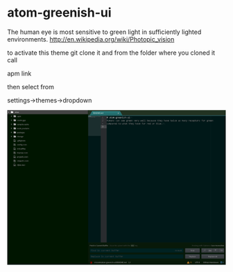 # atom-greenish-ui
The human eye is most sensitive to green light in sufficiently lighted environments.
http://en.wikipedia.org/wiki/Photopic_vision

to activate this theme git clone it and from the folder where you cloned it call

apm link

then select from

settings->themes->dropdown



![](https://github.com/hansrwindhoff/atom-greenish-ui/blob/master/darkgreen.PNG)
